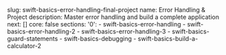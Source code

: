slug: swift-basics-error-handling-final-project
name: Error Handling & Project
description: Master error handling and build a complete application
next: []
core: false
sections:
  '0':
    - swift-basics-error-handling
    - swift-basics-error-handling-2
    - swift-basics-error-handling-3
    - swift-basics-guard-statements
    - swift-basics-debugging
    - swift-basics-build-a-calculator-2
